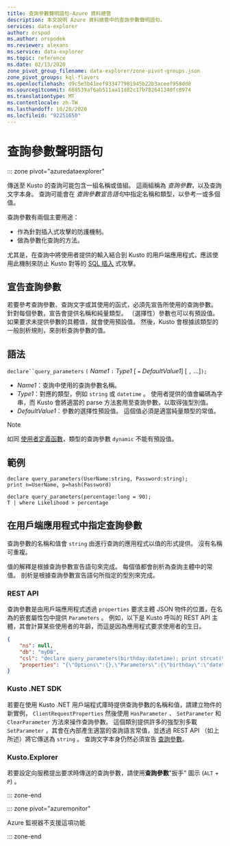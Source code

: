 ```yaml
---
title: 查詢參數聲明語句-Azure 資料總管
description: 本文說明 Azure 資料總管中的查詢參數聲明語句。
services: data-explorer
author: orspod
ms.author: orspodek
ms.reviewer: alexans
ms.service: data-explorer
ms.topic: reference
ms.date: 02/13/2020
zone_pivot_group_filename: data-explorer/zone-pivot-groups.json
zone_pivot_groups: kql-flavors
ms.openlocfilehash: d9c5e3b41eef933477981945b22b3aceef958dd8
ms.sourcegitcommit: 608539af6ab511aa11d82c17b782641340fc8974
ms.translationtype: MT
ms.contentlocale: zh-TW
ms.lasthandoff: 10/20/2020
ms.locfileid: "92251650"
---
```

# <a name="query-parameters-declaration-statement"></a>查詢參數聲明語句

::: zone pivot="azuredataexplorer"

傳送至 Kusto 的查詢可能包含一組名稱或值組。 這兩組稱為 *查詢參數*，以及查詢文字本身。 查詢可能會在 *查詢參數宣告語句*中指定名稱和類型，以參考一或多個值。

查詢參數有兩個主要用途：

* 作為針對插入式攻擊的防護機制。
* 做為參數化查詢的方法。

尤其是，在查詢中將使用者提供的輸入結合到 Kusto 的用戶端應用程式，應該使用此機制來防止 Kusto 對等的 [SQL 插入](https://en.wikipedia.org/wiki/SQL_injection) 式攻擊。

## <a name="declaring-query-parameters"></a>宣告查詢參數

若要參考查詢參數、查詢文字或其使用的函式，必須先宣告所使用的查詢參數。 針對每個參數，宣告會提供名稱和純量類型。 （選擇性）參數也可以有預設值。 如果要求未提供參數的具體值，就會使用預設值。 然後，Kusto 會根據該類型的一般剖析規則，來剖析查詢參數的值。

## <a name="syntax"></a>語法

`declare``query_parameters` `(` *Name1* `:` *Type1* [ `=` *DefaultValue1*] [ `,` ...]`);`

* *Name1*：查詢中使用的查詢參數名稱。
* *Type1*：對應的類型，例如 `string` 或 `datetime` 。
  使用者提供的值會編碼為字串，而 Kusto 會將適當的 parse 方法套用至查詢參數，以取得強型別值。
* *DefaultValue1*：參數的選擇性預設值。 這個值必須是適當純量類型的常值。

> [!NOTE]
> 如同 [使用者定義函數](functions/user-defined-functions.md)，類型的查詢參數 `dynamic` 不能有預設值。

## <a name="examples"></a>範例

```kusto
declare query_parameters(UserName:string, Password:string);
print n=UserName, p=hash(Password)
```

```kusto
declare query_parameters(percentage:long = 90);
T | where Likelihood > percentage
```

## <a name="specifying-query-parameters-in-a-client-application"></a>在用戶端應用程式中指定查詢參數

查詢參數的名稱和值會 `string` 由進行查詢的應用程式以值的形式提供。 沒有名稱可重複。

值的解釋是根據查詢參數宣告語句來完成。 每個值都會剖析為查詢主體中的常值。 剖析是根據查詢參數宣告語句所指定的型別來完成。

### <a name="rest-api"></a>REST API

查詢參數是由用戶端應用程式透過 `properties` 要求主體 JSON 物件的位置，在名為的嵌套屬性包中提供 `Parameters` 。 例如，以下是 Kusto 呼叫的 REST API 主體，其會計算某些使用者的年齡，而這是因為應用程式要求使用者的生日。

``` json
{
    "ns": null,
    "db": "myDB",
    "csl": "declare query_parameters(birthday:datetime); print strcat(\"Your age is: \", tostring(now() - birthday))",
    "properties": "{\"Options\":{},\"Parameters\":{\"birthday\":\"datetime(1970-05-11)\",\"courses\":\"dynamic(['Java', 'C++'])\"}}"
}
```

### <a name="kusto-net-sdk"></a>Kusto .NET SDK

若要在使用 Kusto .NET 用戶端程式庫時提供查詢參數的名稱和值，請建立物件的新實例， `ClientRequestProperties` 然後使用 `HasParameter` 、 `SetParameter` 和 `ClearParameter` 方法來操作查詢參數。 這個類別提供許多的強型別多載 `SetParameter` ，其會在內部產生適當的查詢語言常值，並透過 REST API （如上所述）將它傳送為 `string` 。 查詢文字本身仍然必須宣告 [查詢參數](#declaring-query-parameters)。

### <a name="kustoexplorer"></a>Kusto.Explorer

若要設定向服務提出要求時傳送的查詢參數，請使用**查詢參數**"扳手" 圖示 (`ALT`  +  `P`) 。

::: zone-end

::: zone pivot="azuremonitor"

Azure 監視器不支援這項功能

::: zone-end
